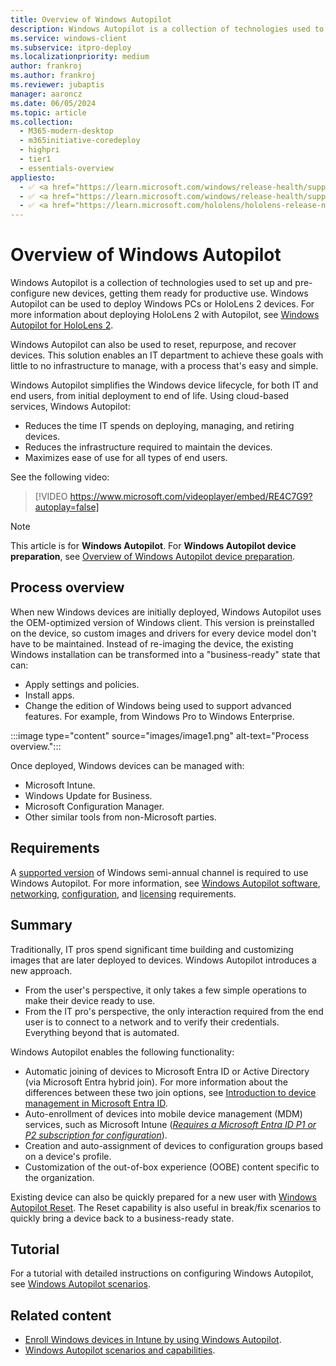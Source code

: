 ```yaml
---
title: Overview of Windows Autopilot
description: Windows Autopilot is a collection of technologies used to set up and pre-configure new devices, getting them ready for productive use.
ms.service: windows-client
ms.subservice: itpro-deploy
ms.localizationpriority: medium
author: frankroj
ms.author: frankroj
ms.reviewer: jubaptis
manager: aaroncz
ms.date: 06/05/2024
ms.topic: article
ms.collection:
  - M365-modern-desktop
  - m365initiative-coredeploy
  - highpri
  - tier1
  - essentials-overview
appliesto:
  - ✅ <a href="https://learn.microsoft.com/windows/release-health/supported-versions-windows-client" target="_blank">Windows 11</a>
  - ✅ <a href="https://learn.microsoft.com/windows/release-health/supported-versions-windows-client" target="_blank">Windows 10</a>
  - ✅ <a href="https://learn.microsoft.com/hololens/hololens-release-notes" target="_blank">Windows Holographic</a>
---
```


# Overview of Windows Autopilot

Windows Autopilot is a collection of technologies used to set up and pre-configure new devices, getting them ready for productive use. Windows Autopilot can be used to deploy Windows PCs or HoloLens 2 devices. For more information about deploying HoloLens 2 with Autopilot, see [Windows Autopilot for HoloLens 2](/hololens/hololens2-autopilot).

Windows Autopilot can also be used to reset, repurpose, and recover devices. This solution enables an IT department to achieve these goals with little to no infrastructure to manage, with a process that's easy and simple.

Windows Autopilot simplifies the Windows device lifecycle, for both IT and end users, from initial deployment to end of life. Using cloud-based services, Windows Autopilot:

- Reduces the time IT spends on deploying, managing, and retiring devices.
- Reduces the infrastructure required to maintain the devices.
- Maximizes ease of use for all types of end users.

See the following video:

> [!VIDEO https://www.microsoft.com/videoplayer/embed/RE4C7G9?autoplay=false]

> [!NOTE]
>
> This article is for **Windows Autopilot**. For **Windows Autopilot device preparation**, see [Overview of Windows Autopilot device preparation](device-preparation/overview.md).

## Process overview

When new Windows devices are initially deployed, Windows Autopilot uses the OEM-optimized version of Windows client. This version is preinstalled on the device, so custom images and drivers for every device model don't have to be maintained. Instead of re-imaging the device, the existing Windows installation can be transformed into a "business-ready" state that can:

- Apply settings and policies.
- Install apps.
- Change the edition of Windows being used to support advanced features. For example, from Windows Pro to Windows Enterprise.

:::image type="content" source="images/image1.png" alt-text="Process overview.":::

Once deployed, Windows devices can be managed with:

- Microsoft Intune.
- Windows Update for Business.
- Microsoft Configuration Manager.
- Other similar tools from non-Microsoft parties.

## Requirements

A [supported version](/windows/release-information/) of Windows semi-annual channel is required to use Windows Autopilot. For more information, see [Windows Autopilot software](requirements.md?tabs=software), [networking](requirements.md?tabs=networking), [configuration](requirements.md?tabs=configuration), and [licensing](requirements.md?tabs=licensing) requirements.

## Summary

Traditionally, IT pros spend significant time building and customizing images that are later deployed to devices. Windows Autopilot introduces a new approach.

- From the user's perspective, it only takes a few simple operations to make their device ready to use.
- From the IT pro's perspective, the only interaction required from the end user is to connect to a network and to verify their credentials. Everything beyond that is automated.

Windows Autopilot enables the following functionality:

- Automatic joining of devices to Microsoft Entra ID or Active Directory (via Microsoft Entra hybrid join). For more information about the differences between these two join options, see [Introduction to device management in Microsoft Entra ID](/azure/active-directory/device-management-introduction).
- Auto-enrollment of devices into mobile device management (MDM) services, such as Microsoft Intune ([*Requires a Microsoft Entra ID P1 or P2 subscription for configuration*](/windows/client-management/mdm/azure-ad-and-microsoft-intune-automatic-mdm-enrollment-in-the-new-portal)).
- Creation and auto-assignment of devices to configuration groups based on a device's profile.
- Customization of the out-of-box experience (OOBE) content specific to the organization.

Existing device can also be quickly prepared for a new user with [Windows Autopilot Reset](windows-autopilot-reset.md). The Reset capability is also useful in break/fix scenarios to quickly bring a device back to a business-ready state.

## Tutorial

For a tutorial with detailed instructions on configuring Windows Autopilot, see [Windows Autopilot scenarios](tutorial/autopilot-scenarios.md).

## Related content

- [Enroll Windows devices in Intune by using Windows Autopilot](/intune/enrollment-autopilot).
- [Windows Autopilot scenarios and capabilities](windows-autopilot-scenarios.md).
